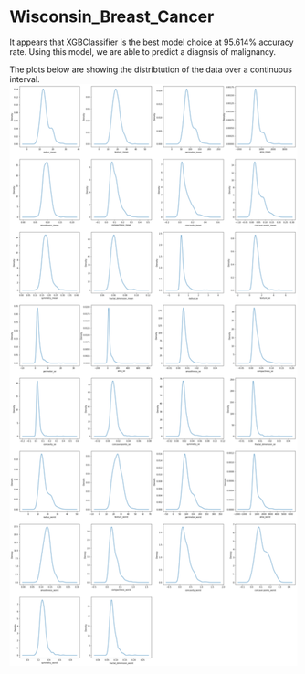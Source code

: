 # Wisconsin_Breast_Cancer
It appears that XGBClassifier is the best model choice at 95.614% accuracy rate.  Using this model, we are able to predict a diagnsis of malignancy.

The plots below are showing the distribtution of the data over a continuous interval.
![](image/output_12_0.png)
